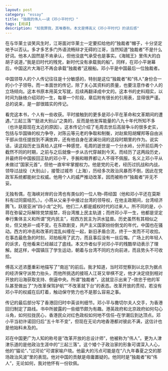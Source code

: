 ```yaml
---
layout: post   
category: "essay"   
title: "独裁的伟人——读《邓小平时代》"   
tags: [阅读]   
description: "知我罪我，其唯春秋。本文是傅高义《邓小平时代》的读后感"
---
```


在与华莱士谈笑风生时，江哥面对华莱士一定要扣给他的”独裁者”帽子，十分坚定地予以否认。多才多艺多门外语流畅辩才无碍的江哥，当然知道”独裁者”不是什么好词。他本人固然是不肯承认，但他没底气承受也是事实。《海贼王》里伟大的白胡子说道，”我是旧时代的残党，新时代没有承载我的船”。同样，在邓小平谢幕后，中国这片大海已不再会承载”独裁者”这艘船。邓小平是中国最后一位独裁者。

中国领导人的个人传记往往是十分敏感的，特别是这位”独裁者”和”伟人”身份合一的小个子领导。而一本面世的传记，除了关心其资料的质量，也要注意作者个人的立场倾向。这本书原本用英文写就，后续再翻译成中文的。这本书的史料翔实，以时间为脉络介绍邓的一生，每章一个阶段，章后附有很长的引用表，显得很严谨。总的说来，是一部很踏实的传记。

看完这本书，个人有一些收获。平时接触到的更多是邓小平在革命和文革期间的遭遇，”三起三落”"挺进大别山”之类的，反而是他发挥能量的八九十年代所知不多（也许是距现在太近的原因）。这本传记介绍了毛周去世后高层争斗的很多史实，包括与华国锋的权力争夺，对陈云等元老的争取和制衡，对赵紫阳胡耀邦等自由派干部从信任提拔到不满放弃，还有他自身在波澜壮阔的这段时期里的作为。说实话，读这段历史当真给人这样一种感觉，毛周的逝世是一个分水岭，分开前后两个截然不同的时期，之前与之后就像一步从古代穿越到今天。而经历了这两段历史，并最终将中国扳回正轨的邓小平，手腕和眼界都让人不得不佩服。名义上邓小平从未做过”国家元首”，但他一直牢牢掌握权力。他是党的元老，经历过抗战和内战，领导过战役（大别山），接管过城市（上海），历经多次政治风暴而不倒，因此在党政军系统都能树立权威。他用个人的威严推动改革，因而被称作”独裁者”并无不妥。

无独有偶，在海峡对岸的台湾也有类似的一位人物–蒋经国（他和邓小平还在莫斯科有过同窗经历。）。小蒋从父亲手中接过台湾的领导权，在他主政期间，台湾经济腾飞，跃居亚洲”四小龙”之列。他们二人都是威权时代的过来人。所不同的是，小蒋在弥留之际解除党禁报禁，将台湾推上民主轨道；而终邓小平一生，他都是坚定奉行集体主义和所谓”党内民主”，视西方民主为洪水猛兽。历史虽然有其相似之处，但又绝非一成不变。在东欧剧变，共产主义国家纷纷倒戈的年代，中国也在骚动。西方的冲击和改革的混乱纠缠在一起，新旧矛盾合流，终于一发而不可收拾。在事态最危急的时刻，邓拍板用了武力，而且事后没有一丝后悔。广场上的年轻人的诉求，在他看来已经越过了底线。本文作者似乎对邓小平的残酷举动表示了理解。就这样，中国镇压了学生运动，朝着与台湾不同的方向前进，而且势头不可收拾。

傅高义还浓墨重彩地描写了”南巡”的前后。我才知道，当时邓觉察到以北京为据点的经济保守派势力抬头，而他所挑选的接班人江哥又举棋不定，他才决定绕到相对开放的沿海获取支持、倒逼中央。所谓”独裁者”，这就显示出来了–效忠于他的军队甚至做出了”为改革保驾护航”"不改革就下台”的表态。改革开放的贯彻，若没有邓小平的权威在后盯着，触动保守势力也不是那么容易之事。

传记的最后部分写了香港回归时中英谈判细节。邓小平与撒切尔夫人交手，为香港回归制定了路线。书中所披露的一些细节颇为有趣。港英政府和北京政府如何勾心斗角，如何拉拢民心，香港民众对红色政权如何地不信任–在学潮后到达顶点。邓小平当初许诺回归后”五十年不变”，但现在无论内地香港都对彼此不满，这估计也是他始料未及的。

邓在中国更广为人知的称号是”改革开放的总设计师”，他被称为”伟人”。更为人津津乐道的是他政治生涯中的”三起三落”。这个矮个子政治家的形象可谓深入人心，他的”猫论”、”过河论”可谓家喻户晓。他最大的污点可能是在”八九年春夏之交的那场政治风波”里的表现。他对中国的贡献是毋庸置疑的。他同时是”独裁者”和”伟人”，无论如何，我对他怀有一份钦佩。


